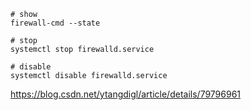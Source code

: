 

```
# show
firewall-cmd --state

# stop
systemctl stop firewalld.service

# disable
systemctl disable firewalld.service 
```


https://blog.csdn.net/ytangdigl/article/details/79796961